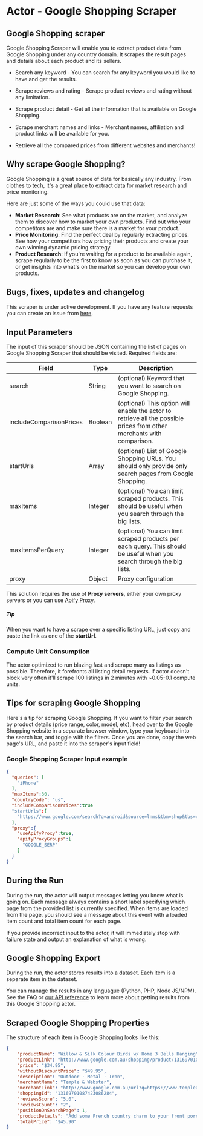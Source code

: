# Actor - Google Shopping Scraper

## Google Shopping scraper

Google Shopping Scraper will enable you to extract product data from Google Shopping under any country domain. It scrapes the result pages and details about each product and its sellers.

-   Search any keyword - You can search for any keyword you would like to have and get the results.

-   Scrape reviews and rating - Scrape product reviews and rating without any limitation.

-   Scrape product detail - Get all the information that is available on Google Shopping.

-   Scrape merchant names and links - Merchant names, affiliation and product links will be available for you.

- Retrieve all the compared prices from different websites and merchants!


## Why scrape Google Shopping?
Google Shopping is a great source of data for basically any industry. From clothes to tech, it's a great place to extract data for market research and price monitoring.

Here are just some of the ways you could use that data:
- **Market Research**: See what products are on the market, and analyze them to discover how to market your own products. Find out who your competitors are and make sure there is a market for your product.
- **Price Monitoring**: Find the perfect deal by regularly extracting prices. See how your competitors how pricing their products and create your own winning dynamic pricing strategy.
- **Product Research**: If you're waiting for a product to be available again, scrape regularly to be the first to know as soon as you can purchase it, or get insights into what's on the market so you can develop your own products.

## Bugs, fixes, updates and changelog

This scraper is under active development. If you have any feature requests you can create an issue from [here](https://github.com/epctex/google-shopping-scraper/issues).

## Input Parameters

The input of this scraper should be JSON containing the list of pages on Google Shopping Scraper that should be visited. Required fields are:

| Field                | Type    | Description                                                                                                                                                                                                    |
| -------------------- | ------- | -------------------------------------------------------------------------------------------------------------------------------------------------------------------------------------------------------------- |
| search               | String  | (optional) Keyword that you want to search on Google Shopping.                                                                                                                                                       |
| includeComparisonPrices               | Boolean  | (optional) This option will enable the actor to retrieve all the possible prices from other merchants with comparison.                                                                                                                                                       |
| startUrls            | Array   | (optional) List of Google Shopping URLs. You should only provide only search pages from Google Shopping.                                                                                                                 |
| maxItems             | Integer | (optional) You can limit scraped products. This should be useful when you search through the big lists.                                                                                                |
| maxItemsPerQuery             | Integer | (optional) You can limit scraped products per each query. This should be useful when you search through the big lists.                                                                                                |
| proxy                | Object  | Proxy configuration                                                                                                                                                                                            |

This solution requires the use of **Proxy servers**, either your own proxy servers or you can use [Apify Proxy](https://www.apify.com/docs/proxy).

##### Tip

When you want to have a scrape over a specific listing URL, just copy and paste the link as one of the **startUrl**.

### Compute Unit Consumption

The actor optimized to run blazing fast and scrape many as listings as possible. Therefore, it forefronts all listing detail requests. If actor doesn't block very often it'll scrape 100 listings in 2 minutes with ~0.05-0.1 compute units.

## Tips for scraping Google Shopping
Here's a tip for scraping Google Shopping. If you want to filter your search by product details (price range, color, model, etc), head over to the Google Shopping website in a separate browser window, type your keyboard into the search bar, and toggle with the filters. Once you are done, copy the web page's URL, and paste it into the scraper's input field!

### Google Shopping Scraper Input example

```json
{
  "queries": [
    "iPhone"
  ],
  "maxItems":80,
  "countryCode": "us",
  "includeComparisonPrices":true
  "startUrls":[
    "https://www.google.com/search?q=android&source=lnms&tbm=shop&tbs=vw:l"
  ],
  "proxy":{
    "useApifyProxy":true,
    "apifyProxyGroups":[
      "GOOGLE_SERP"
    ]
  }
}
```

## During the Run

During the run, the actor will output messages letting you know what is going on. Each message always contains a short label specifying which page from the provided list is currently specified.
When items are loaded from the page, you should see a message about this event with a loaded item count and total item count for each page.

If you provide incorrect input to the actor, it will immediately stop with failure state and output an explanation of what is wrong.

## Google Shopping Export

During the run, the actor stores results into a dataset. Each item is a separate item in the dataset.

You can manage the results in any languague (Python, PHP, Node JS/NPM). See the FAQ or <a href="https://www.apify.com/docs/api" target="blank">our API reference</a> to learn more about getting results from this Google Shopping actor.

## Scraped Google Shopping Properties

The structure of each item in Google Shopping looks like this:

```json
{
	"productName": "Willow & Silk Colour Birds w/ Home 3 Bells Hanging",
	"productLink": "http://www.google.com.au/shopping/product/13169701087423086284?q=06934BEL&gl=AU&prds=eto:57679750986077523_0,pid:11810335896967482237,rsk:PC_12136905723812258232&sa=X&ved=0ahUKEwj3sPzCitT-AhVORjABHQwaBvUQ8gIIYw",
	"price": "$34.95",
	"withoutDiscountPrice": "$49.95",
	"description": "Outdoor · Metal · Iron",
	"merchantName": "Temple & Webster",
	"merchantLink": "http://www.google.com.au/url?q=https://www.templeandwebster.com.au/Birds-with-Home-Iron-Hanging-Bells-HSTR2931.html%3Frefid%3DGPAAU447-HSTR2931&sa=U&ved=0ahUKEwip1t3MitT-AhUKMVkFHTZzB_gQ2ykIRg&usg=AOvVaw05H6-jDtCPDYz-5EuPG8JN",
	"shoppingId": "13169701087423086284",
	"reviewsScore": "5.0",
	"reviewsCount": "2",
	"positionOnSearchPage": 1,
	"productDetails": "Add some French country charm to your front porch, garden, patio or courtyard with Birds Home 3 Hanging Bells. Crafted from ...",
	"totalPrice": "$45.90"
}
```
